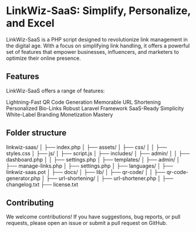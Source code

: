 # LinkWiz-SaaS: Simplify, Personalize, and Excel

LinkWiz-SaaS is a PHP script designed to revolutionize link management in the digital age. With a focus on simplifying link handling, it offers a powerful set of features that empower businesses, influencers, and marketers to optimize their online presence.


## Features
LinkWiz-SaaS offers a range of features:

Lightning-Fast QR Code Generation
Memorable URL Shortening
Personalized Bio-Links
Robust Laravel Framework
SaaS-Ready Simplicity
White-Label Branding
Monetization Mastery


## Folder structure
linkwiz-saas/
│
├── index.php 
│
├── assets/
│   ├── css/
│   │   ├── styles.css
│   ├── js/
│       ├── script.js 
│
├── includes/
│   ├── admin/
│   │   ├── dashboard.php 
│   │   ├── settings.php
│
├── templates/
│   ├── admin/
│       ├── manage-links.php
│       ├── settings.php 
│
├── languages/
│   ├── linkwiz-saas.pot
│
├── docs/ 
│
├── lib/
│   ├── qr-code/
│   │   ├── qr-code-generator.php 
│   ├── url-shortening/
│       ├── url-shortener.php 
│
├── changelog.txt 
├── license.txt


## Contributing
We welcome contributions! If you have suggestions, bug reports, or pull requests, please open an issue or submit a pull request on GitHub.
